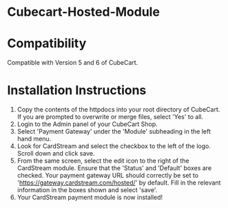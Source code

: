 Cubecart-Hosted-Module
======================

Compatibility
======================

Compatible with Version 5 and 6 of CubeCart.

Installation Instructions
======================

1. Copy the contents of the httpdocs into your root directory of CubeCart. If you are prompted to overwrite or merge files, select 'Yes' to all. 
2. Login to the Admin panel of your CubeCart Shop. 
3. Select 'Payment Gateway' under the 'Module' subheading in the left hand menu.
4. Look for CardStream and select the checkbox to the left of the logo. Scroll down and click save. 
5. From the same screen, select the edit icon to the right of the CardStream module. Ensure that the 'Status' and 'Default' boxes are checked. Your payment gateway URL should correctly be set to 'https://gateway.cardstream.com/hosted/' by default. Fill in the relevant information in the boxes shown and select 'save'.
6. Your CardStream payment module is now installed! 
